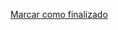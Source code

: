 <a onclick="test()" href="https://fx-learning.mgait.services/finish/security-selinux" target="_parent" class="btn primary-btn">Marcar como finalizado</a>
